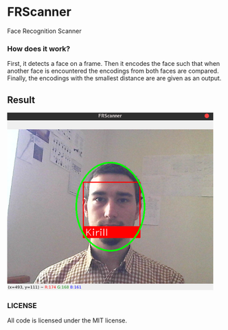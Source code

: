 # FRScanner
Face Recognition Scanner

### How does it work?
First, it detects a face on a frame. Then it encodes the face such that when another face is encountered the encodings from both faces are compared. Finally, the encodings with the smallest distance are are given as an output.

## Result
<img src="imgs/result.png" width="480" height="414"/>

### LICENSE
All code is licensed under the MIT license.
